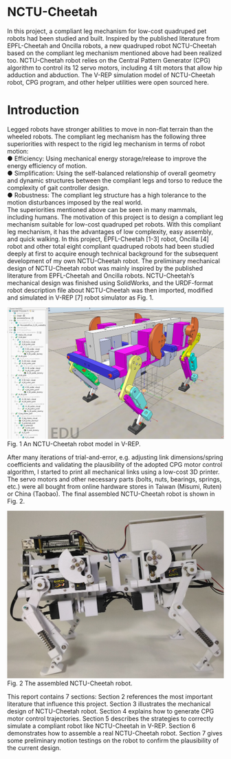 # NCTU-Cheetah

In this project, a compliant leg mechanism for low-cost quadruped pet robots had
been studied and built. Inspired by the published literature from EPFL-Cheetah and
Oncilla robots, a new quadruped robot NCTU-Cheetah based on the compliant leg
mechanism mentioned above had been realized too. NCTU-Cheetah robot relies on
the Central Pattern Generator (CPG) algorithm to control its 12 servo motors,
including 4 tilt motors that allow hip adduction and abduction. The V-REP simulation
model of NCTU-Cheetah robot, CPG program, and other helper utilities were open
sourced here. 

# Introduction
Legged robots have stronger abilities to move in non-flat terrain than the wheeled robots. The compliant leg mechanism has the following three superiorities with respect to the rigid leg mechanism in terms of robot motion:  
  ●	Efficiency: Using mechanical energy storage/release to improve the energy efficiency of motion.  
  ●	Simplification: Using the self-balanced relationship of overall geometry and dynamic structures between the compliant legs and torso     to reduce the complexity of gait controller design.  
  ●	Robustness: The compliant leg structure has a high tolerance to the motion disturbances imposed by the real world.  
The superiorities mentioned above can be seen in many mammals, including humans. 
The motivation of this project is to design a compliant leg mechanism suitable for low-cost quadruped pet robots. With this compliant leg mechanism, it has the advantages of low complexity, easy assembly, and quick walking.
In this project, EPFL-Cheetah [1-3] robot, Oncilla [4] robot and other total eight compliant quadruped robots had been studied deeply at first to acquire enough technical background for the subsequent development of my own NCTU-Cheetah robot. The preliminary mechanical design of NCTU-Cheetah robot was mainly inspired by the published literature from EPFL-Cheetah and Oncilla robots. NCTU-Cheetah’s mechanical design was finished using SolidWorks, and the URDF-format robot description file about NCTU-Cheetah was then imported, modified and simulated in V-REP [7] robot simulator as Fig. 1.
 
![image](https://github.com/kuanyusu/NCTU-Cheetah/blob/master/fig.1.jpg)
Fig. 1 An NCTU-Cheetah robot model in V-REP.

After many iterations of trial-and-error, e.g. adjusting link dimensions/spring coefficients and validating the plausibility of the adopted CPG motor control algorithm, I started to print all mechanical links using a low-cost 3D printer. The servo motors and other necessary parts (bolts, nuts, bearings, springs, etc.) were all bought from online hardware stores in Taiwan (Misumi, Ruten) or China (Taobao).  The final assembled NCTU-Cheetah robot is shown in Fig. 2.

![image](https://github.com/kuanyusu/NCTU-Cheetah/blob/master/fig.2.jpg)
Fig. 2  The assembled NCTU-Cheetah robot.

This report contains 7 sections: Section 2 references the most important literature that influence this project. Section 3 illustrates the mechanical design of NCTU-Cheetah robot. Section 4 explains how to generate CPG motor control trajectories. Section 5 describes the strategies to correctly simulate a compliant robot like NCTU-Cheetah in V-REP. Section 6 demonstrates how to assemble a real NCTU-Cheetah robot. Section 7 gives some preliminary motion testings on the robot to confirm the plausibility of the current design.
